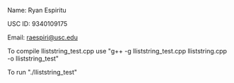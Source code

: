 Name: Ryan Espiritu

USC ID: 9340109175

Email: raespiri@usc.edu

To compile lliststring_test.cpp use "g++ -g lliststring_test.cpp lliststring.cpp -o lliststring_test"

To run "./lliststring_test"
